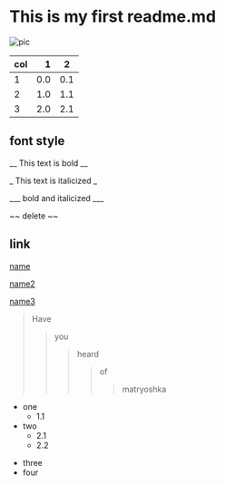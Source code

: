 #  This is my first readme.md
![pic](https://w.wallhaven.cc/full/rd/wallhaven-rddgwm.jpg "Wallpaper")

| col | 1 | 2 |
| :-------- | --------:| :--: |
| 1 | 0.0 | 0.1 |
| 2 | 1.0 | 1.1 |
| 3 | 2.0 | 2.1 |

## font style
__ This text is bold __

_ This text is italicized _

___ bold and italicized ___

 ~~ delete ~~
 
## link
[name](https://github.com/ophwsjtu18/ohw21s/tree/main/zkx "title")

[name2][1]

[1]:https://github.com/ophwsjtu18/ohw21s/tree/main/zkx "title"

[name3][]

[name3]:https://github.com/ophwsjtu18/ohw21s/tree/main/zkx "title"

> Have  
>>you  
>>>heard
>>>>of 
>>>>>matryoshka

* one
  * 1.1
* two
  * 2.1
  * 2.2
+ three
+ four
